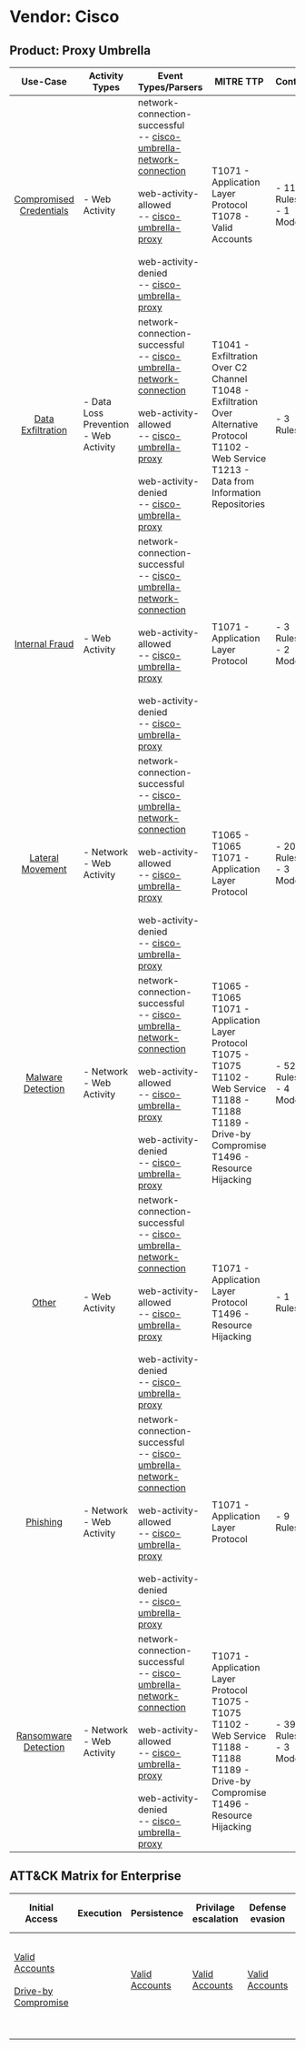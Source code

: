 Vendor: Cisco
=============
Product: Proxy Umbrella
-----------------------
|                                 Use-Case                                  | Activity Types                           | Event Types/Parsers                                                                                                                                                                                                                                                                                                                                                   | MITRE TTP                                                                                                                                                                     | Content                    |
|:-------------------------------------------------------------------------:| ---------------------------------------- | --------------------------------------------------------------------------------------------------------------------------------------------------------------------------------------------------------------------------------------------------------------------------------------------------------------------------------------------------------------------- | ----------------------------------------------------------------------------------------------------------------------------------------------------------------------------- | -------------------------- |
| [Compromised Credentials](../UseCases/usecase_compromised_credentials.md) | - Web Activity                           |  network-connection-successful<br> -- [cisco-umbrella-network-connection](../Parsers/parserContent_cisco-umbrella-network-connection.md)<br><br> web-activity-allowed<br> -- [cisco-umbrella-proxy](../Parsers/parserContent_cisco-umbrella-proxy.md)<br><br> web-activity-denied<br> -- [cisco-umbrella-proxy](../Parsers/parserContent_cisco-umbrella-proxy.md)<br> | T1071 - Application Layer Protocol<br>T1078 - Valid Accounts<br>                                                                                                              |  - 11 Rules<br> - 1 Models |
|       [Data Exfiltration](../UseCases/usecase_data_exfiltration.md)       | - Data Loss Prevention<br>- Web Activity |  network-connection-successful<br> -- [cisco-umbrella-network-connection](../Parsers/parserContent_cisco-umbrella-network-connection.md)<br><br> web-activity-allowed<br> -- [cisco-umbrella-proxy](../Parsers/parserContent_cisco-umbrella-proxy.md)<br><br> web-activity-denied<br> -- [cisco-umbrella-proxy](../Parsers/parserContent_cisco-umbrella-proxy.md)<br> | T1041 - Exfiltration Over C2 Channel<br>T1048 - Exfiltration Over Alternative Protocol<br>T1102 - Web Service<br>T1213 - Data from Information Repositories<br>               |  - 3 Rules<br>             |
|          [Internal Fraud](../UseCases/usecase_internal_fraud.md)          | - Web Activity                           |  network-connection-successful<br> -- [cisco-umbrella-network-connection](../Parsers/parserContent_cisco-umbrella-network-connection.md)<br><br> web-activity-allowed<br> -- [cisco-umbrella-proxy](../Parsers/parserContent_cisco-umbrella-proxy.md)<br><br> web-activity-denied<br> -- [cisco-umbrella-proxy](../Parsers/parserContent_cisco-umbrella-proxy.md)<br> | T1071 - Application Layer Protocol<br>                                                                                                                                        |  - 3 Rules<br> - 2 Models  |
|        [Lateral Movement](../UseCases/usecase_lateral_movement.md)        | - Network<br>- Web Activity              |  network-connection-successful<br> -- [cisco-umbrella-network-connection](../Parsers/parserContent_cisco-umbrella-network-connection.md)<br><br> web-activity-allowed<br> -- [cisco-umbrella-proxy](../Parsers/parserContent_cisco-umbrella-proxy.md)<br><br> web-activity-denied<br> -- [cisco-umbrella-proxy](../Parsers/parserContent_cisco-umbrella-proxy.md)<br> | T1065 - T1065<br>T1071 - Application Layer Protocol<br>                                                                                                                       |  - 20 Rules<br> - 3 Models |
|       [Malware Detection](../UseCases/usecase_malware_detection.md)       | - Network<br>- Web Activity              |  network-connection-successful<br> -- [cisco-umbrella-network-connection](../Parsers/parserContent_cisco-umbrella-network-connection.md)<br><br> web-activity-allowed<br> -- [cisco-umbrella-proxy](../Parsers/parserContent_cisco-umbrella-proxy.md)<br><br> web-activity-denied<br> -- [cisco-umbrella-proxy](../Parsers/parserContent_cisco-umbrella-proxy.md)<br> | T1065 - T1065<br>T1071 - Application Layer Protocol<br>T1075 - T1075<br>T1102 - Web Service<br>T1188 - T1188<br>T1189 - Drive-by Compromise<br>T1496 - Resource Hijacking<br> |  - 52 Rules<br> - 4 Models |
|                   [Other](../UseCases/usecase_other.md)                   | - Web Activity                           |  network-connection-successful<br> -- [cisco-umbrella-network-connection](../Parsers/parserContent_cisco-umbrella-network-connection.md)<br><br> web-activity-allowed<br> -- [cisco-umbrella-proxy](../Parsers/parserContent_cisco-umbrella-proxy.md)<br><br> web-activity-denied<br> -- [cisco-umbrella-proxy](../Parsers/parserContent_cisco-umbrella-proxy.md)<br> | T1071 - Application Layer Protocol<br>T1496 - Resource Hijacking<br>                                                                                                          |  - 1 Rules<br>             |
|                [Phishing](../UseCases/usecase_phishing.md)                | - Network<br>- Web Activity              |  network-connection-successful<br> -- [cisco-umbrella-network-connection](../Parsers/parserContent_cisco-umbrella-network-connection.md)<br><br> web-activity-allowed<br> -- [cisco-umbrella-proxy](../Parsers/parserContent_cisco-umbrella-proxy.md)<br><br> web-activity-denied<br> -- [cisco-umbrella-proxy](../Parsers/parserContent_cisco-umbrella-proxy.md)<br> | T1071 - Application Layer Protocol<br>                                                                                                                                        |  - 9 Rules<br>             |
|    [Ransomware Detection](../UseCases/usecase_ransomware_detection.md)    | - Network<br>- Web Activity              |  network-connection-successful<br> -- [cisco-umbrella-network-connection](../Parsers/parserContent_cisco-umbrella-network-connection.md)<br><br> web-activity-allowed<br> -- [cisco-umbrella-proxy](../Parsers/parserContent_cisco-umbrella-proxy.md)<br><br> web-activity-denied<br> -- [cisco-umbrella-proxy](../Parsers/parserContent_cisco-umbrella-proxy.md)<br> | T1071 - Application Layer Protocol<br>T1075 - T1075<br>T1102 - Web Service<br>T1188 - T1188<br>T1189 - Drive-by Compromise<br>T1496 - Resource Hijacking<br>                  |  - 39 Rules<br> - 3 Models |

ATT&CK Matrix for Enterprise
----------------------------
| Initial Access                                                                                                                              | Execution | Persistence                                                         | Privilage escalation                                                | Defense evasion                                                     | Credential Access | Discovery | Lateral Movement | Collection                                                                              | Command and Control                                                                                                                             | Exfiltration                                                                                                                                                                 | Impact                                                                  |
| ------------------------------------------------------------------------------------------------------------------------------------------- | --------- | ------------------------------------------------------------------- | ------------------------------------------------------------------- | ------------------------------------------------------------------- | ----------------- | --------- | ---------------- | --------------------------------------------------------------------------------------- | ----------------------------------------------------------------------------------------------------------------------------------------------- | ---------------------------------------------------------------------------------------------------------------------------------------------------------------------------- | ----------------------------------------------------------------------- |
| [Valid Accounts](https://attack.mitre.org/techniques/T1078)<br><br>[Drive-by Compromise](https://attack.mitre.org/techniques/T1189)<br><br> |           | [Valid Accounts](https://attack.mitre.org/techniques/T1078)<br><br> | [Valid Accounts](https://attack.mitre.org/techniques/T1078)<br><br> | [Valid Accounts](https://attack.mitre.org/techniques/T1078)<br><br> |                   |           |                  | [Data from Information Repositories](https://attack.mitre.org/techniques/T1213)<br><br> | [Web Service](https://attack.mitre.org/techniques/T1102)<br><br>[Application Layer Protocol](https://attack.mitre.org/techniques/T1071)<br><br> | [Exfiltration Over Alternative Protocol](https://attack.mitre.org/techniques/T1048)<br><br>[Exfiltration Over C2 Channel](https://attack.mitre.org/techniques/T1041)<br><br> | [Resource Hijacking](https://attack.mitre.org/techniques/T1496)<br><br> |